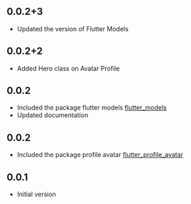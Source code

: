 ## 0.0.2+3

- Updated the version of Flutter Models

## 0.0.2+2

- Added Hero class on Avatar Profile

## 0.0.2

- Included the package flutter models [flutter_models](https://pub.dev/packages/flutter_models)
- Updated documentation

## 0.0.2

- Included the package profile avatar [flutter_profile_avatar](https://pub.dev/packages/flutter_profile_avatar)

## 0.0.1

- Initial version
